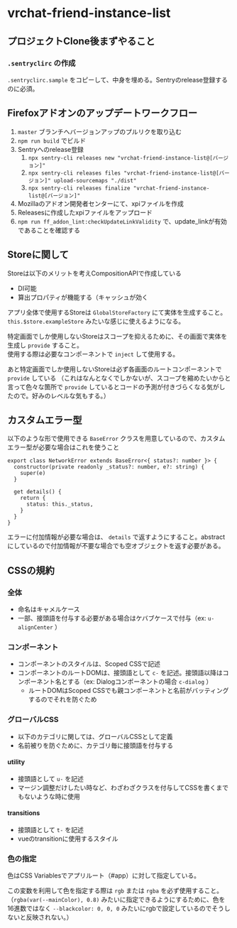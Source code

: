 # vrchat-friend-instance-list

## プロジェクトClone後まずやること

### `.sentryclirc` の作成

`.sentryclirc.sample` をコピーして、中身を埋める。Sentryのrelease登録するのに必須。

## Firefoxアドオンのアップデートワークフロー

1. `master` ブランチへバージョンアップのプルリクを取り込む
1. `npm run build` でビルド
1. Sentryへのrelease登録
    1. `npx sentry-cli releases new "vrchat-friend-instance-list@[バージョン]"`
    1. `npx sentry-cli releases files "vrchat-friend-instance-list@[バージョン]" upload-sourcemaps "./dist"`
    1. `npx sentry-cli releases finalize "vrchat-friend-instance-list@[バージョン]"`
1. Mozillaのアドオン開発者センターにて、xpiファイルを作成
1. Releasesに作成したxpiファイルをアップロード
1. `npm run ff_addon_lint:checkUpdateLinkValidity` で、update_linkが有効であることを確認する

## Storeに関して

Storeは以下のメリットを考えCompositionAPIで作成している

+ DI可能
+ 算出プロパティが機能する（キャッシュが効く

アプリ全体で使用するStoreは `GlobalStoreFactory` にて実体を生成すること。  
`this.$store.exampleStore` みたいな感じに使えるようになる。

特定画面でしか使用しないStoreはスコープを抑えるために、その画面で実体を生成し `provide` すること。  
使用する際は必要なコンポーネントで `inject` して使用する。

あと特定画面でしか使用しないStoreは必ず各画面のルートコンポーネントで `provide` している
（これはなんとなくでしかないが、スコープを縮めたいからと言って色々な箇所で `provide` しているとコードの予測が付きづらくなる気がしたので。好みのレベルな気もする。）

## カスタムエラー型

以下のような形で使用できる `BaseError` クラスを用意しているので、カスタムエラー型が必要な場合はこれを使うこと

```
export class NetworkError extends BaseError<{ status?: number }> {
  constructor(private readonly _status?: number, e?: string) {
    super(e)
  }

  get details() {
    return {
      status: this._status,
    }
  }
}
```

エラーに付加情報が必要な場合は、 `details` で返すようにすること。abstractにしているので付加情報が不要な場合でも空オブジェクトを返す必要がある。

## CSSの規約

### 全体

+ 命名はキャメルケース
+ 一部、接頭語を付与する必要がある場合はケバブケースで付与（ex: `u-alignCenter` ）

### コンポーネント

+ コンポーネントのスタイルは、Scoped CSSで記述
+ コンポーネントのルートDOMは、接頭語として `c-` を記述。接頭語以降はコンポーネント名とする（ex: Dialogコンポーネントの場合 `c-dialog` ）
    + ルートDOMはScoped CSSでも親コンポーネントと名前がバッティングするのでそれを防ぐため

### グローバルCSS

+ 以下のカテゴリに関しては、グローバルCSSとして定義
+ 名前被りを防ぐために、カテゴリ毎に接頭語を付与する

#### utility

+ 接頭語として `u-` を記述
+ マージン調整だけしたい時など、わざわざクラスを付与してCSSを書くまでもないような時に使用

#### transitions

+ 接頭語として `t-` を記述
+ vueのtransitionに使用するスタイル

### 色の指定

色はCSS Variablesでアプリルート（#app）に対して指定している。

この変数を利用して色を指定する際は `rgb` または `rgba` を必ず使用すること。（`rgba(var(--mainColor), 0.8)` みたいに指定できるようにするために、色を16進数ではなく `--blackcolor: 0, 0, 0` みたいにrgbで設定しているのでそうしないと反映されない。）

